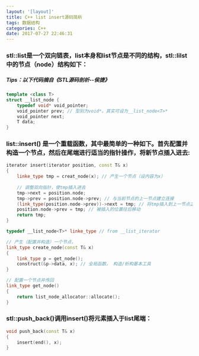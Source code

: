 ```yaml
---
layout: '[layout]'
title: C++ list insert源码简析
tags: 数据结构
categories: C++
date: 2017-07-27 22:46:31
---
```



### stl::list是一个双向链表，list本身和list节点是不同的结构，stl::lilst中的节点（node）结构如下：

##### Tips：以下代码摘自《STL源码剖析--侯捷》

```c++
template <class T>
struct __list_node {
    typedef void* void_pointer;
    void_pointer prev; // 型别为void*。其实可设为__list_node<T>*
    void_pointer next;
    T data;
}
```

### list::insert() 是一个重载函数，其中最简单的一种如下。首先配置并构造一个节点，然后在尾端进行适当的指针操作，将新节点插入进去:

```c++
iterator insert(iterator position, const T& x)
{
    linke_type tmp = creat_node(x); // 产生一个节点（设内容为x） 
    
    // 调整双向指针，使tmp插入进去
    tmp->next = position.node;
    tmp->prev = position.node->prev; // 与当前节点的上一节点建立连接
    (link_type(position.node->prev))->next = tmp; // 将tmp插入到上一节点之后
    position.node->prev = tmp; // 被插入的位置往后移动
    return tmp;
}
```

```c++
typedef __list_node<T>* linke_type // from __list_iterator
```

```c++
// 产生（配置并构造）一个节点，
link_type create_node(const T& x)
{
    link_type p = get_node();
    construct(&p->data, x); // 全局函数， 构造/析构基本工具
}
```

```c++
// 配置一个节点并传回
link_type get_node()
{
    return list_node_allocator::allocate();
}
```

### stl::push_back()调用insert()将元素插入于list尾端：

```c++
void push_back(const T& x)
{
    insert(end(), x);
}
```